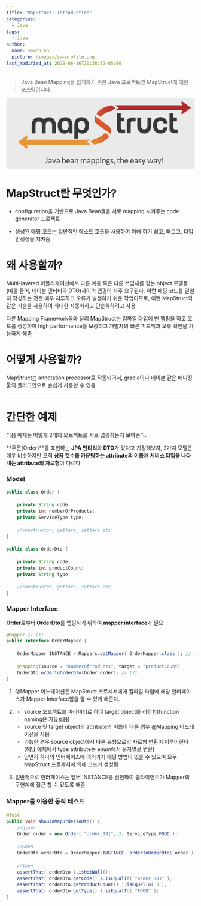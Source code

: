```yaml
---
title: "MapStruct: Introduction"
categories:
  - Java
tags:
  - Java
author:
  name: Sewon Ko
  picture: /images/sw-profile.png
last_modified_at: 2020-06-16T20:38:52-05:00
---
```


> Java Bean Mapping을 쉽게하기 위한 Java 프로젝트인 MapStruct에 대한 포스팅입니다.

![logo](/images/map-struct-logo.png)

# MapStruct란 무엇인가?    

- configuration을 기반으로 Java Bean들을 서로 mapping 시켜주는 code generator 프로젝트 
 
- 생성된 매핑 코드는 일반적인 메소드 호출을 사용하여 이해 하기 쉽고, 빠르고, 타입 안정성을 지켜줌

# 왜 사용할까?    
Multi-layered 어플리케이션에서 다른 계층 혹은 다른 쓰임새를 갖는 object 모델들(예를 들어, 테이블 엔티티와 DTO)사이의 맵핑이 자주 요구된다. 이런 매핑 코드를 일일히 작성하는 것은 매우 지루하고 오류가 발생하기 쉬운 작업이므로, 이런 MapStruct와 같은 기술을 사용하여 최대한 자동화하고 단순화하려고 사용  

다른 Mapping Framework들과 달리 MapStruct는 컴파일 타입에 빈 맵핑을 하고 코드를 생성하여 high performance를 보장하고 개발자의 빠른 피드백과 오류 확인을 가능하게 해줌  

# 어떻게 사용할까?
MapStruct는 annotation processor로 작동되어서, gradle이나 메이븐 같은 매니징 툴의 플러그인으로 손쉽게 사용할 수 있음
______

# 간단한 예제

다음 예제는 어떻게 2개의 오브젝트를 서로 맵핑하는지 보여준다.

**주문(Order)**를 표현하는 **JPA 엔티티**와 **DTO**가 있다고 가정해보자, 2가지 모델은 매우 비슷하지만 오직 **상품 갯수를 카운팅하는 attribute의 이름**과 **서비스 타입을 나타내는 attribute의 자료형**이 다르다.

### Model


```java
public class Order {

    private String code;
    private int numberOfProducts;
    private ServiceType type;

    //constructor, getters, setters etc.
}

public class OrderDto {

    private String code;
    private int productCount;
    private String type;

    //constructor, getters, setters etc.
}
```

### Mapper Interface

**Order**로부터 **OrderDto**를 맵핑하기 위하여 **mapper interface**가 필요

```java
@Mapper // (1)
public interface OrderMapper {

    OrderMapper INSTANCE = Mappers.getMapper( OrderMapper.class ); // (3)

    @Mapping(source = "numberOfProducts", target = "productCount)
    OrderDto orderToOrderDto(Order order); // (2)
}
```

1. @Mapper 어노테이션은 MapStruct 프로세서에게 컴파일 타임에 해당 인터페이스가 Mapper Interface임을 알 수 있게 해준다.    

2. 
    - source 오브젝트를 파라미터로 하여 target object를 리턴함(function naming은 자유로움)
    - source 및 target object의 attribute의 이름이 다른 경우 @Mapping 어노테이션을 사용
    - 가능한 경우 source object에서 다른 유형으로의 자료형 변환이 이루어진다(해당 예제에서 type attribute는 enum에서 문자열로 변환)
    - 당연히 하나의 인터페이스에 여러가지 매핑 방법이 있을 수 있으며 모두 MapStruct 프로세서에 의해 코드가 생성됨

3. 일반적으로 인터페이스는 멤버 INSTANCE를 선언하여 클라이언트가 Mapper의 구현체에 접근 할 수 있도록 해줌

### Mapper를 이용한 동작 테스트

```java
@Test
public void shouldMapOrderToDto() {
    //given
    Order order = new Order( "order_001", 3, ServiceType.FOOD );
 
    //when
    OrderDto orderDto = OrderMapper.INSTANCE. orderToOrderDto( order );
 
    //then
    assertThat( orderDto ).isNotNull();
    assertThat( orderDto.getCode() ).isEqualTo( "order_001" );
    assertThat( orderDto.getProductCount() ).isEqualTo( 3 );
    assertThat( orderDto.getType() ).isEqualTo( "FOOD" );
}
```
